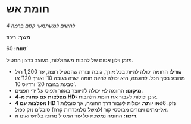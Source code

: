 # חומת אש

*לחשים למשתמשי קסם ברמה 4*

**משך:** ריכוז

**טווח:** 60’

מזמן וילון אטום של להבות משתוללות, מעוצב כרצון המטיל.

- **גודל:** החומה יכולה להיות בכל אורך, גובה וצורה שהמטיל רוצה, עד 1,200 רגל מרובע בסך הכל. לדוגמה, היא יכולה להיות חומה ישרה בגובה 10’ ואורך 120’ או טבעת בגובה 20’ ורדיוס 10’.
- **מיקום:** החומה לא יכולה להיווצר באזור תפוס על ידי חפצים.
- **מפלצות עם פחות מ-4 HD:** אינן יכולות לעבור את חומת הלהבות.
- **מפלצות עם 4 HD או יותר:** יכולות לעבור דרך החומה, אך סובלות 1d6 נזק. אל-מתים ויצורים מבוססי קור (למשל סלמנדרות קרח) סובלים נזק כפול.
- **ריכוז:** החומה נמשכת כל עוד המטיל מרוכז בלחש ואינו זז.